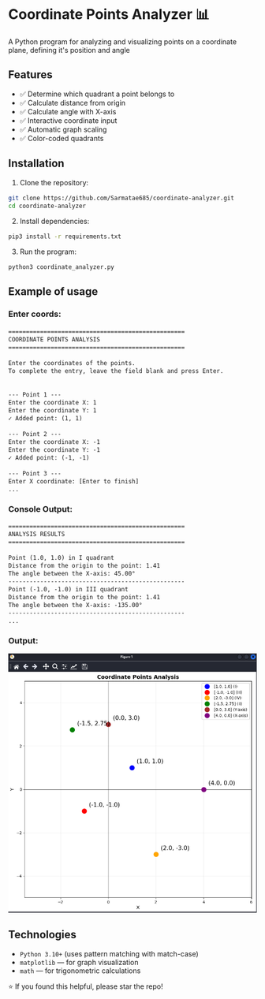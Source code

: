 # Coordinate Points Analyzer 📊
A Python program for analyzing and visualizing points on a coordinate plane, defining it's position and angle

## Features
- ✅ Determine which quadrant a point belongs to
- ✅ Calculate distance from origin
- ✅ Calculate angle with X-axis
- ✅ Interactive coordinate input
- ✅ Automatic graph scaling
- ✅ Color-coded quadrants

## Installation

1. Clone the repository:
```bash
git clone https://github.com/Sarmatae685/coordinate-analyzer.git
cd coordinate-analyzer
```

2. Install dependencies:
```bash
pip3 install -r requirements.txt
```

3. Run the program:
```bash
python3 coordinate_analyzer.py
```

## Example of usage
### Enter coords:
```
==================================================
COORDINATE POINTS ANALYSIS
==================================================

Enter the coordinates of the points.
To complete the entry, leave the field blank and press Enter.


--- Point 1 ---
Enter the coordinate X: 1
Enter the coordinate Y: 1
✓ Added point: (1, 1)

--- Point 2 ---
Enter the coordinate X: -1
Enter the coordinate Y: -1
✓ Added point: (-1, -1)

--- Point 3 ---
Enter X coordinate: [Enter to finish]
...
```
### Console Output:
```
==================================================
ANALYSIS RESULTS
==================================================

Point (1.0, 1.0) in I quadrant
Distance from the origin to the point: 1.41
The angle between the X-axis: 45.00°
--------------------------------------------------
Point (-1.0, -1.0) in III quadrant
Distance from the origin to the point: 1.41
The angle between the X-axis: -135.00°
--------------------------------------------------
...
```
### Output:
![Example](screenshots/image.png)

## Technologies
- `Python 3.10+` (uses pattern matching with match-case)
- `matplotlib` — for graph visualization
- `math` — for trigonometric calculations


⭐ If you found this helpful, please star the repo!
